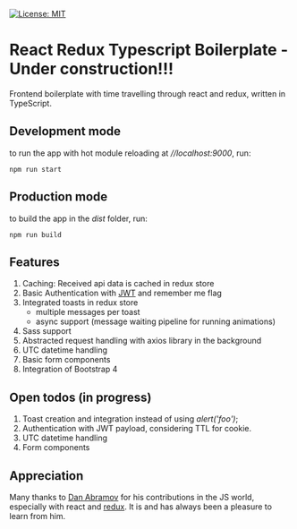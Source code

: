 [![License: MIT](https://img.shields.io/badge/License-MIT-green.svg)](https://opensource.org/licenses/MIT)


# React Redux Typescript Boilerplate - Under construction!!!
Frontend boilerplate with time travelling through react and redux, written in TypeScript.

## Development mode
to run the app with hot module reloading at *//localhost:9000*, run:

    npm run start

## Production mode
to build the app in the *dist* folder, run:

    npm run build
    
## Features
1. Caching: Received api data is cached in redux store
2. Basic Authentication with [JWT](http://jwt.io) and remember me flag
3. Integrated toasts in redux store
    - multiple messages per toast
    - async support (message waiting pipeline for running animations)
4. Sass support
5. Abstracted request handling with axios library in the background
6. UTC datetime handling
7. Basic form components
8. Integration of Bootstrap 4
  
## Open todos (in progress)
1. Toast creation and integration instead of using *alert('foo')*;
2. Authentication with JWT payload, considering TTL for cookie.
3. UTC datetime handling
4. Form components

## Appreciation
Many thanks to [Dan Abramov](http://github.com/gaearon) for his contributions in the JS world, especially with react and [redux](http://redux.js.org/).
It is and has always been a pleasure to learn from him.
